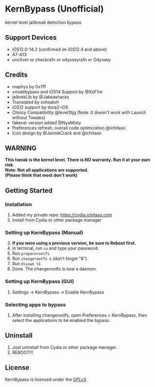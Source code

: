 # KernBypass (Unofficial)
kernel level jailbreak detection bypass

## Support Devices
- iOS12.0-14.2 (confirmed on iOS12.4 and above)
- A7-A13
- unc0ver or checkra1n or odysseyra1n or Odyssey

## Credits
- maphys by 0x7ff
- vnodebypass and iOS14 Support by @XsF1re
- jelbrekLib by @Jakeashacks
- Translated by sohsatoh
- iOS12 support by dora2-iOS
- Choicy Compatibility @level3tjg (Note: It doesn't work with Launch without Tweaks)
- fakevar version added @NyaMisty
- Preferences refresh, overall code optimization @ichitaso
- Icon design by @JannikCrack and @ichitaso


## WARNING
**This tweak is the kernel level. There is NO warranty. Run it at your own risk.**  
**Note: Not all applications are supported.**  
**(Please think that most don't work)**  

## Getting Started
### Installation
1. Added my private repo: https://cydia.ichitaso.com
2. ​Install from Cydia or other package manager
### Setting up KernBypass (Manual)
3. ​**If you were using a previous version, be sure to Reboot first.**
4. In terminal, run `su` and type your password.
5. Run `preparerootfs`
6. Run `changerootfs &` (don't forget "&").
7. Run `disown %1`
8. Done. The changerootfs is now a daemon.

### Setting up KernBypass (GUI)
1. Settings -> KernBypass -> Enable KernBypass

### Selecting apps to bypass
1. After installing changerootfs, open Preferences > KernBypass, then select the applications to be enabled the bypass.

## Uninstall
1. Just uninstall from Cydia or other package manager.
2. REBOOT!!!

## License
KernBypass is licensed under the [GPLv3](LICENSE).
